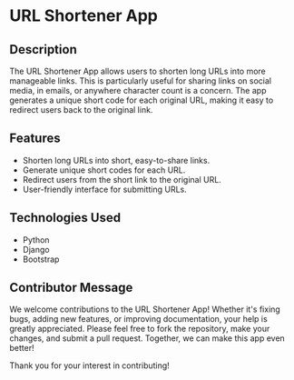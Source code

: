# URL Shortener App

## Description
The URL Shortener App allows users to shorten long URLs into more manageable links. This is particularly useful for sharing links on social media, in emails, or anywhere character count is a concern. The app generates a unique short code for each original URL, making it easy to redirect users back to the original link.

## Features
- Shorten long URLs into short, easy-to-share links.
- Generate unique short codes for each URL.
- Redirect users from the short link to the original URL.
- User-friendly interface for submitting URLs.

## Technologies Used
- Python
- Django
- Bootstrap

## Contributor Message
We welcome contributions to the URL Shortener App! Whether it's fixing bugs, adding new features, or improving documentation, your help is greatly appreciated. Please feel free to fork the repository, make your changes, and submit a pull request. Together, we can make this app even better!

Thank you for your interest in contributing!


